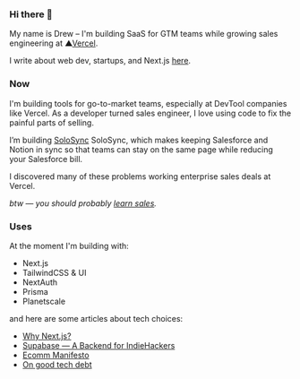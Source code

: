 ### Hi there 👋

<!--
**dbredvick/dbredvick** is a ✨ _special_ ✨ repository because its `README.md` (this file) appears on your GitHub profile.

Here are some ideas to get you started:

- 🔭 I’m currently working on ...
- 🌱 I’m currently learning ...
- 👯 I’m looking to collaborate on ...
- 🤔 I’m looking for help with ...
- 💬 Ask me about ...
- 📫 How to reach me: ...
- 😄 Pronouns: ...
- ⚡ Fun fact: ...
-->

My name is Drew – I'm building SaaS for GTM teams while growing sales engineering at ▲[Vercel](https://drew.tech/posts/vercel).

I write about web dev, startups, and Next.js [here](https://drew.tech/newsletter).

### Now

I'm building tools for go-to-market teams, especially at DevTool companies like Vercel. As a developer turned sales engineer, I love using code to fix the painful parts of selling. 

I’m building [SoloSync](https://solosync.io) SoloSync, which makes keeping Salesforce and Notion in sync so that teams can stay on the same page while reducing your Salesforce bill.

I discovered many of these problems working enterprise sales deals at Vercel. 

_btw — you should probably [learn sales](https://drew.tech/posts/learning-sales-as-an-engineer)._

### Uses
At the moment I'm building with:

- Next.js
- TailwindCSS & UI
- NextAuth
- Prisma
- Planetscale

and here are some articles about tech choices:

- [Why Next.js?](https://drew.tech/posts/why-nextjs)
- [Supabase — A Backend for IndieHackers](https://drew.tech/posts/supabase-a-backend-for-indiehackers)
- [Ecomm Manifesto](https://drew.tech/posts/ecom-manifesto)
- [On good tech debt](https://drew.tech/posts/on-good-tech-debt)
